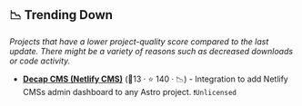 ## 📉 Trending Down

_Projects that have a lower project-quality score compared to the last update. There might be a variety of reasons such as decreased downloads or code activity._

- <b><a href="https://github.com/delucis/astro-netlify-cms">Decap CMS (Netlify CMS)</a></b> (🥉13 ·  ⭐ 140 · 📉) - Integration to add Netlify CMSs admin dashboard to any Astro project. <code>❗Unlicensed</code>

